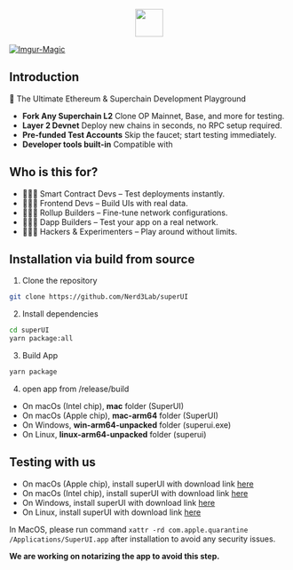 <p align="center">
    <picture>
      <source media="(prefers-color-scheme: dark)" srcset="https://framerusercontent.com/images/3gXLrq3gkm5rm9OY8JD6Ccau28.svg">
      <img src="https://framerusercontent.com/images/3gXLrq3gkm5rm9OY8JD6Ccau28.svg" height="50">
    </picture>
</p>

<a href="https://framerusercontent.com/images/Uwfs6ift9dP0BWm3UYVTSiFJ1Qs.png"><img src="https://framerusercontent.com/images/Uwfs6ift9dP0BWm3UYVTSiFJ1Qs.png" alt="Imgur-Magic" border="0"></a>

## Introduction

🚀 The Ultimate Ethereum & Superchain Development Playground

- **Fork Any Superchain L2** Clone OP Mainnet, Base, and more for testing.
- **Layer 2 Devnet** Deploy new chains in seconds, no RPC setup required.
- **Pre-funded Test Accounts** Skip the faucet; start testing immediately.
- **Developer tools built-in** Compatible with

## Who is this for?

- 👩🏻‍💻 Smart Contract Devs – Test deployments instantly.
- 🧑🏻‍🎨 Frontend Devs – Build UIs with real data.
- 🧑🏻‍🔬 Rollup Builders – Fine-tune network configurations.
- 🧑🏻‍🚀 Dapp Builders – Test your app on a real network.
- 🧑🏻‍💼 Hackers & Experimenters – Play around without limits.

## Installation via build from source

1. Clone the repository

```bash
git clone https://github.com/Nerd3Lab/superUI
```

2. Install dependencies

```bash
cd superUI
yarn package:all
```

3. Build App

```bash
yarn package
```

4. open app from /release/build
- On macOs (Intel chip), **mac** folder (SuperUI)
- On macOs (Apple chip), **mac-arm64** folder (SuperUI)
- On Windows, **win-arm64-unpacked** folder (superui.exe)
- On Linux, **linux-arm64-unpacked** folder (superui)


## Testing with us

- On macOs (Apple chip), install superUI with download link [here](https://github.com/Nerd3Lab/superUI/releases/download/v1.1.3/SuperUI-1.1.3.dmg)
- On macOs (Intel chip), install superUI with download link [here](https://github.com/Nerd3Lab/superUI/releases/download/v1.1.3/SuperUI-1.1.3.dmg)
- On Windows, install superUI with download link [here](https://github.com/Nerd3Lab/superUI/releases/download/v1.1.3/SuperUI-Setup-1.1.3.exe)
- On Linux, install superUI with download link [here](https://github.com/Nerd3Lab/superUI/releases/download/v1.1.3/SuperUI-1.1.3-arm64.AppImage)

In MacOS, please run command `xattr -rd com.apple.quarantine /Applications/SuperUI.app` after installation to avoid any security issues.

**We are working on notarizing the app to avoid this step.**
